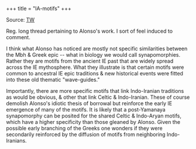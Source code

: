 +++
title = "IA-motifs"
+++

Source: [TW](https://unrollthread.com/t/1599122000198266881/)

Reg. long thread pertaining to Alonso's work. I sort of feel induced to comment. 

I think what Alonso has noticed are mostly not specific similarities between the Mbh & Greek epic -- what in biology we would call synapomorphies. Rather they are motifs from the ancient IE past that are widely spread across the IE mythosphere. What they illustrate is that certain motifs were common to ancestral IE epic traditions & new historical events were fitted into these old thematic "wave-guides." 

Importantly, there are more specific motifs that link Indo-Iranian traditions as would be obvious, & other that link Celtic & Indo-Iranian. These of course demolish Alonso's idiotic thesis of borrowal but reinforce the early IE emergence of many of the motifs. It is likely that a post-Yamanaya synapomorphy can be posited for the shared Celtic & Indo-Aryan motifs, which have a higher specificity than those gleaned by Alonso. Given the possible early branching of the Greeks one wonders if they were secondarily reinforced by the diffusion of motifs from neighboring Indo-Iranians. 

